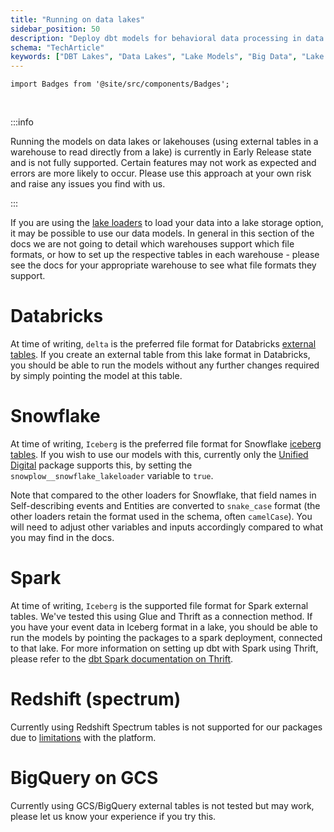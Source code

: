 ```yaml
---
title: "Running on data lakes"
sidebar_position: 50
description: "Deploy dbt models for behavioral data processing in data lake environments and architectures."
schema: "TechArticle"
keywords: ["DBT Lakes", "Data Lakes", "Lake Models", "Big Data", "Lake Analytics", "Data Lake"]
---
```


```mdx-code-block
import Badges from '@site/src/components/Badges';
```

<Badges badgeType="Early Release"></Badges>&nbsp;

:::info

Running the models on data lakes or lakehouses (using external tables in a warehouse to read directly from a lake) is currently in Early Release state and is not fully supported. Certain features may not work as expected and errors are more likely to occur. Please use this approach at your own risk and raise any issues you find with us.

:::


If you are using the [lake loaders](/docs/destinations/warehouses-lakes/index.md#data-lake-loaders) to load your data into a lake storage option, it may be possible to use our data models. In general in this section of the docs we are not going to detail which warehouses support which file formats, or how to set up the respective tables in each warehouse - please see the docs for your appropriate warehouse to see what file formats they support.

# Databricks
At time of writing, `delta` is the preferred file format for Databricks [external tables](https://docs.databricks.com/en/sql/language-manual/sql-ref-external-tables.html). If you create an external table from this lake format in Databricks, you should be able to run the models without any further changes required by simply pointing the model at this table.

# Snowflake
At time of writing, `Iceberg` is the preferred file format for Snowflake [iceberg tables](https://docs.snowflake.com/en/user-guide/tables-iceberg). If you wish to use our models with this, currently only the [Unified Digital](/docs/modeling-your-data/modeling-your-data-with-dbt/dbt-models/dbt-unified-data-model/index.md) package supports this, by setting the `snowplow__snowflake_lakeloader` variable to `true`.

Note that compared to the other loaders for Snowflake, that field names in Self-describing events and Entities are converted to `snake_case` format (the other loaders retain the format used in the schema, often `camelCase`). You will need to adjust other variables and inputs accordingly compared to what you may find in the docs.

# Spark
At time of writing, `Iceberg` is the supported file format for Spark external tables. We've tested this using Glue and Thrift as a connection method. If you have your event data in Iceberg format in a lake, you should be able to run the models by pointing the packages to a spark deployment, connected to that lake. For more information on setting up dbt with Spark using Thrift, please refer to the [dbt Spark documentation on Thrift](https://docs.getdbt.com/docs/core/connect-data-platform/spark-setup#thrift).

# Redshift (spectrum)
Currently using Redshift Spectrum tables is not supported for our packages due to [limitations](https://docs.aws.amazon.com/redshift/latest/dg/nested-data-restrictions.html) with the platform.

# BigQuery on GCS
Currently using GCS/BigQuery external tables is not tested but may work, please let us know your experience if you try this.
